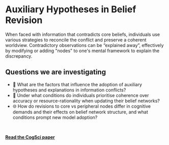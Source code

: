 #  Auxiliary Hypotheses in Belief Revision
When faced with information that contradicts core beliefs, individuals use various strategies to reconcile the conflict and preserve a coherent worldview. Contradictory observations can be “explained away”, effectively by modifying or adding "nodes" to one's mental framework to explain the discrepancy.
<br>


## Questions we are investigating

* 🤯 What are the factors that influence the adoption of auxiliary hypotheses and explanations in information conflicts?
* 🤝 Under what conditions do individuals prioritise coherence over accuracy or resource-rationality when updating their belief networks?
* 🌐 How do revisions to core vs peripheral nodes differ in cognitive demands and their effects on belief network structure, and what conditions prompt new model adoption?
<br>

**[<i class="fa-solid fa-up-right-from-square"></i> Read the CogSci paper](https://escholarship.org/content/qt51r5m0jp/qt51r5m0jp.pdf)**

